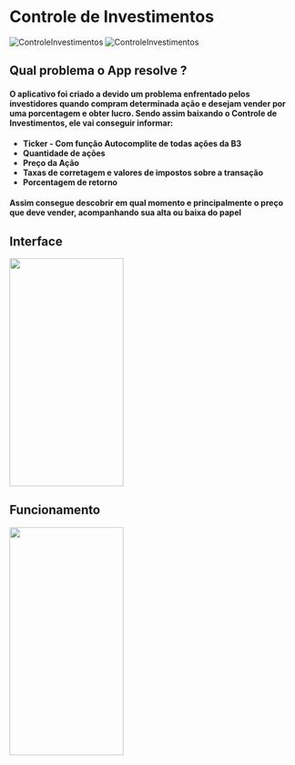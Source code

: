 # Controle de Investimentos

![ControleInvestimentos](https://img.shields.io/badge/-java-purple) ![ControleInvestimentos](https://img.shields.io/badge/-investimentos-success)

## Qual problema o App resolve ? 

#### O aplicativo foi criado a devido um problema enfrentado pelos investidores quando compram determinada ação e desejam vender por uma porcentagem e obter lucro. Sendo assim baixando o **Controle de Investimentos**, ele vai conseguir informar:

* **Ticker - Com função Autocomplite de todas ações da B3**
* **Quantidade de ações**
* **Preço da Ação**
* **Taxas de corretagem e valores de impostos sobre a transação**
* **Porcentagem de retorno**

#### Assim consegue descobrir em qual momento e principalmente o preço que deve vender, acompanhando sua alta ou baixa do papel


## Interface

<img src="https://github.com/GabrielFreitas-00/Controle-de-Ativos2/blob/main/Print_Controle_Investimentos.png" width="200" height="400" />

## Funcionamento

<img src="https://github.com/GabrielFreitas-00/Controle-de-Investimento/blob/main/Print-Fun%C3%A7%C3%B5es.png" width="200" height="400" />
